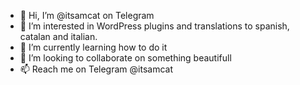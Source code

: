 - 👋 Hi, I’m @itsamcat on Telegram
- 👀 I’m interested in WordPress plugins and translations to spanish, catalan and italian.
- 🌱 I’m currently learning how to do it
- 💞️ I’m looking to collaborate on something beautifull
- 📫 Reach me on Telegram @itsamcat

<!---
itsamcat/itsamcat is a ✨ special ✨ repository because its `README.md` (this file) appears on your GitHub profile.
You can click the Preview link to take a look at your changes.
--->
